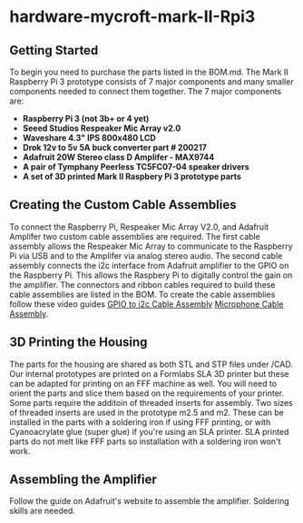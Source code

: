 # hardware-mycroft-mark-II-Rpi3

## Getting Started
To begin you need to purchase the parts listed in the BOM.md. The Mark II Raspberry Pi 3 prototype consists of 7 major components and many smaller components needed to connect them together. The 7 major components are:

* **Raspberry Pi 3 (not 3b+ or 4 yet)**
* **Seeed Studios Respeaker Mic Array v2.0**
* **Waveshare 4.3" IPS 800x480 LCD**
* **Drok 12v to 5v 5A buck converter part # 200217**
* **Adafruit 20W Stereo class D Amplifer - MAX9744**
* **A pair of Tymphany Peerless TC5FC07-04 speaker drivers**
* **A set of 3D printed Mark II Raspbery Pi 3 prototype parts**

## Creating the Custom Cable Assemblies
To connect the Raspberry Pi, Respeaker Mic Array V2.0, and Adafruit Amplifer two custom cable assemblies are required. The first cable assembly allows the Respeaker Mic Array to communicate to the Raspberry Pi via USB and to the Amplifer via analog stereo audio. The second cable assembly connects the i2c interface from Adafruit amplifier to the GPIO on the Raspberry Pi. This allows the Raspbery Pi to digitally control the gain on the amplifier. The connectors and ribbon cables required to build these cable assemblies are listed in the BOM. To create the cable assemblies follow these video guides 
[GPIO to i2c Cable Assembly](https://youtu.be/yoYU8CrY8kU)
[Microphone Cable Assembly](https://youtu.be/UepmmYCgYgI).

## 3D Printing the Housing
The parts for the housing are shared as both STL and STP files under /CAD. Our internal prototypes are printed on a Formlabs SLA 3D printer but these can be adapted for printing on an FFF machine as well. You will need to orient the parts and slice them based on the requirements of your printer. Some parts require the additoin of threaded inserts for assembly. Two sizes of threaded inserts are used in the prototype m2.5 and m2. These can be installed in the parts with a soldering iron if using FFF printing, or with Cyanoacrylate glue (super glue) if you're using an SLA printer. SLA printed parts do not melt like FFF parts so installation with a soldering iron won't work.

## Assembling the Amplifier
Follow the guide on Adafruit's website to assemble the amplifier. Soldering skills are needed.





